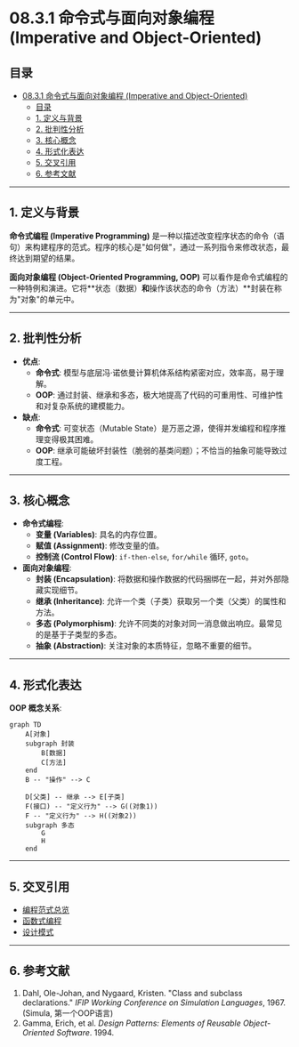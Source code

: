 # 08.3.1 命令式与面向对象编程 (Imperative and Object-Oriented)

## 目录

- [08.3.1 命令式与面向对象编程 (Imperative and Object-Oriented)](#0831-命令式与面向对象编程-imperative-and-object-oriented)
  - [目录](#目录)
  - [1. 定义与背景](#1-定义与背景)
  - [2. 批判性分析](#2-批判性分析)
  - [3. 核心概念](#3-核心概念)
  - [4. 形式化表达](#4-形式化表达)
  - [5. 交叉引用](#5-交叉引用)
  - [6. 参考文献](#6-参考文献)

---

## 1. 定义与背景

**命令式编程 (Imperative Programming)** 是一种以描述改变程序状态的命令（语句）来构建程序的范式。程序的核心是"如何做"，通过一系列指令来修改状态，最终达到期望的结果。

**面向对象编程 (Object-Oriented Programming, OOP)** 可以看作是命令式编程的一种特例和演进。它将**状态（数据）**和**操作该状态的命令（方法）**封装在称为"对象"的单元中。

---

## 2. 批判性分析

- **优点**:
  - **命令式**: 模型与底层冯·诺依曼计算机体系结构紧密对应，效率高，易于理解。
  - **OOP**: 通过封装、继承和多态，极大地提高了代码的可重用性、可维护性和对复杂系统的建模能力。
- **缺点**:
  - **命令式**: 可变状态（Mutable State）是万恶之源，使得并发编程和程序推理变得极其困难。
  - **OOP**: 继承可能破坏封装性（脆弱的基类问题）；不恰当的抽象可能导致过度工程。

---

## 3. 核心概念

- **命令式编程**:
  - **变量 (Variables)**: 具名的内存位置。
  - **赋值 (Assignment)**: 修改变量的值。
  - **控制流 (Control Flow)**: `if-then-else`, `for/while` 循环, `goto`。
- **面向对象编程**:
  - **封装 (Encapsulation)**: 将数据和操作数据的代码捆绑在一起，并对外部隐藏实现细节。
  - **继承 (Inheritance)**: 允许一个类（子类）获取另一个类（父类）的属性和方法。
  - **多态 (Polymorphism)**: 允许不同类的对象对同一消息做出响应。最常见的是基于子类型的多态。
  - **抽象 (Abstraction)**: 关注对象的本质特征，忽略不重要的细节。

---

## 4. 形式化表达

**OOP 概念关系**:

```mermaid
graph TD
    A[对象]
    subgraph 封装
        B[数据]
        C[方法]
    end
    B -- "操作" --> C
    
    D[父类] -- 继承 --> E[子类]
    F(接口) -- "定义行为" --> G((对象1))
    F -- "定义行为" --> H((对象2))
    subgraph 多态
        G
        H
    end

```

---

## 5. 交叉引用

- [编程范式总览](./README.md)
- [函数式编程](./08.3.2_Functional_Programming.md)
- [设计模式](../../07_Software_Engineering_Theory/07.4_Design_Patterns/README.md)

---

## 6. 参考文献

1. Dahl, Ole-Johan, and Nygaard, Kristen. "Class and subclass declarations." *IFIP Working Conference on Simulation Languages*, 1967. (Simula, 第一个OOP语言)
2. Gamma, Erich, et al. *Design Patterns: Elements of Reusable Object-Oriented Software*. 1994.
